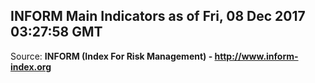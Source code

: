 ## INFORM Main Indicators as of Fri, 08 Dec 2017 03:27:58 GMT

Source: **INFORM (Index For Risk Management) - http://www.inform-index.org**